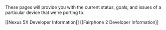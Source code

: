 These pages will provide you with the current status, goals, and issues of a particular device that we're porting to. 

[[Nexus 5X Developer Information]]
[[Fairphone 2 Developer Information]]